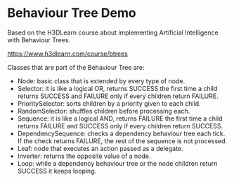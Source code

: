 # Behaviour Tree Demo
Based on the H3DLearn course about implementing Artificial Intelligence with Behaviour Trees.

https://www.h3dlearn.com/course/btrees

Classes that are part of the Behaviour Tree are:

- Node: basic class that is extended by every type of node.
- Selector: it is like a logical OR, returns SUCCESS the first time a child returns SUCCESS and FAILURE only if every children return FAILURE.
- PrioritySelector: sorts children by a priority given to each child.
- RandomSelector: shuffles children before processing each.
- Sequence: it is like a logical AND, returns FAILURE the first time a child returns FAILURE and SUCCESS only if every children return SUCCESS.
- DependencySequence: checks a dependency behaviour tree each tick. If the check returns FAILURE, the rest of the sequence is not processed.
- Leaf: node that executes an action passed as a delegate.
- Inverter: returns the opposite value of a node.
- Loop: while a dependency behaviour tree or the node children return SUCCESS it keeps looping.
